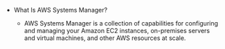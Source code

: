 * What Is AWS Systems Manager?

    * AWS Systems Manager is a collection of capabilities for configuring and managing your Amazon EC2 instances, on-premises servers and virtual machines, and other AWS resources at scale.

